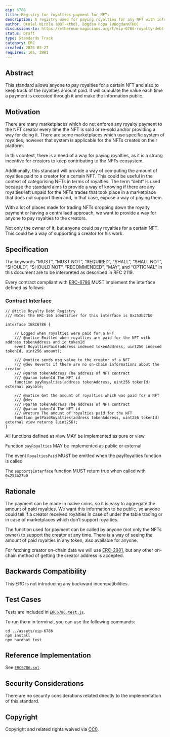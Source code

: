 ```yaml
---
eip: 6786
title: Registry for royalties payment for NFTs
description: A registry used for paying royalties for any NFT with information about the creator
author: Otniel Nicola (@OT-kthd), Bogdan Popa (@BogdanKTHD)
discussions-to: https://ethereum-magicians.org/t/eip-6786-royalty-debt-registry/13569
status: Draft
type: Standards Track
category: ERC
created: 2023-03-27
requires: 165, 2981
---
```


## Abstract

This standard allows anyone to pay royalties for a certain NFT and also to keep track of the royalties amount paid. It will cumulate the value each time a payment is executed through it and make the information public.

## Motivation

There are many marketplaces which do not enforce any royalty payment to the NFT creator every time the NFT is sold or re-sold and/or providing a way for doing it. There are some marketplaces which use specific system of royalties, however that system is applicable for the NFTs creates on their platform.

In this context, there is a need of a way for paying royalties, as it is a strong incentive for creators to keep contributing to the NFTs ecosystem.

Additionally, this standard will provide a way of computing the amount of royalties paid to a creator for a certain NFT. This could be useful in the context of categorising NFTs in terms of royalties. The term “debt“ is used because the standard aims to provide a way of knowing if there are any royalties left unpaid for the NFTs trades that took place in a marketplace that does not support them and, in that case, expose a way of paying them.

With a lot of places made for trading NFTs dropping down the royalty payment or having a centralised approach, we want to provide a way for anyone to pay royalties to the creators.

Not only the owner of it, but anyone could pay royalties for a certain NFT. This could be a way of supporting a creator for his work.

## Specification

The keywords “MUST”, “MUST NOT”, “REQUIRED”, “SHALL”, “SHALL NOT”, “SHOULD”, “SHOULD NOT”, “RECOMMENDED”, “MAY”, and “OPTIONAL” in this document are to be interpreted as described in RFC 2119.

Every contract compliant with [ERC-6786](./erc-6786.md) MUST implement the interface defined as follows:

### Contract Interface

```solidity
// @title Royalty Debt Registry
/// Note: the ERC-165 identifier for this interface is 0x253b27b0

interface IERC6786 {

    // Logged when royalties were paid for a NFT
    /// @notice Emitted when royalties are paid for the NFT with address tokenAddress and id tokenId
    event RoyaltiesPaid(address indexed tokenAddress, uint256 indexed tokenId, uint256 amount);

    /// @notice sends msg.value to the creator of a NFT
    /// @dev Reverts if there are no on-chain informations about the creator
    /// @param tokenAddress The address of NFT contract
    /// @param tokenId The NFT id
    function payRoyalties(address tokenAddress, uint256 tokenId) external payable;

    /// @notice Get the amount of royalties which was paid for a NFT
    /// @dev 
    /// @param tokenAddress The address of NFT contract
    /// @param tokenId The NFT id
    /// @return The amount of royalties paid for the NFT
    function getPaidRoyalties(address tokenAddress, uint256 tokenId) external view returns (uint256);
}
```

All functions defined as view MAY be implemented as pure or view

Function `payRoyalties`  MAY be implemented as public or external

The event `RoyaltiesPaid` MUST be emitted when the payRoyalties function is called

The `supportsInterface` function MUST return true when called with `0x253b27b0`

## Rationale

The payment can be made in native coins, so it is easy to aggregate the amount of paid royalties. We want this information to be public, so anyone could tell if a creator received royalties in case of under the table trading or in case of marketplaces which don’t support royalties.

The function used for payment can be called by anyone (not only the NFTs owner) to support the creator at any time. There is a way of seeing the amount of paid royalties in any token, also available for anyone.

For fetching creator on-chain data we will use [ERC-2981](./erc-2981.md), but any other on-chain method of getting the creator address is accepted.

## Backwards Compatibility

This ERC is not introducing any backward incompatibilities.

## Test Cases

Tests are included in [`ERC6786.test.js`](../assets/eip-6786/test/ERC6786.test.js).

To run them in terminal, you can use the following commands:

```
cd ../assets/eip-6786
npm install
npx hardhat test
```

## Reference Implementation

See [`ERC6786.sol`](../assets/eip-6786/contracts/ERC6786.sol).

## Security Considerations

There are no security considerations related directly to the implementation of this standard.

## Copyright

Copyright and related rights waived via [CC0](../LICENSE).
